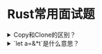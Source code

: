 # Rust常用面试题

<details>

  <summary>Copy和Clone的区别？</summary>
  要实现Copy,必须先实现Clone
  
  Copy表示这个struct可以以类似与memcpy的方式Clone
  
  一个自定义struct,必须所有元素都是Copy,整个struct才能copy
</details>

<details>
  <summary> `let a=&*t`是什么意思？</summary>
  `&*t` 表示对t解引用。 相当于 `t.deref()`
  
  `a`的类型和`t`不同
  
  不过也要看情况。比如
  ```
  let a:* const u8;
  let b:&u8=&* a;
  ```
    ```
  let a:* mut u8;
  let b:&mut u8=&* a;
  ```
</details>  

<details>
   <summary>`let a=*&t`是什么意思？</summary>
   `*&t` 表示先取引用，再Copy一份。`t`必须是Copy的
  
   `a`的类型和`t`相同
</details>

<details>
   <summary> `let a:T=b` 在T类型不同时，分别是什么语义？</summary>
  T：Clone + ！Copy  => move 
  
  T：Clone + Copy    => copy
  
  T: !Clone         => move
</details>

<details>
  <summary>`let a:Box<u8>=b` 语义是复制还是move？</summary>
    `Box<T>` 是独占指针，是move
</details>

<details>
  <summary>lifetime 自动推导规则</summary>
  todo!()
 </details>
 
 <details>
  <summary>如何实现一个drop函数</summary>
 fn drop<T>(_x: T) {}
  </details>
  
  <details>
  <summary>HashMap与BTreeMap有什么区别？ BTreeMap为什么没有with_capacity() 方法？</summary>
  todo!()
  </details>
  
  <details>
  <summary>HashMap与HashSet的区别？</summary>
  HashSet是值为 () 的HashMap
  </details>
  
```
let mut a=[0;8];
let mut b=[1;8];
a=b;
println!("{:?}",a);
println!("{:?}",b);
```
  <details>
  <summary>以上代码能否编译？结果是多少</summary>
  可以编译。实现的是复制语义
  </details>
  
  <details>
    <summary> 举一个需要用到Rc的场景 </summary>
   图的表示。每个节点有一个列表，维护邻居节点的指针
  </details>
  
<details>
    <summary>  Rc<[0;32]>默认分配的内存在堆上还是stack上？ </summary> 
  stack上
  要让Rc指向heap，要这么写
  `Rc<Box<[0;32]>>  `
</details>

  <details>
  <summary>什么是Send Trait,Sync Trait</summary>
  T:Send -> T 可以安全的move到另一个线程
  T:Sync -> 多个线程持有 &T 是安全的
  </details>
  
<details>
  <summary>为什么Rc没有Send Trait？</summary>
  因为Rc中的计数器没有用原子操作，不是线程安全的
  而Arc中的计数器用了原子操作，是线程安全的
  </details>
  
  <details>
  <summary>为什么RefCell没有Sync Trait？</summary>
  因为RefCell里有读计数器和写计数器。这两个计数器没有用
  </details>
  
<details>
      <summary>const与static的相同点和区别？</summary>
      相同点：
      1. 写的时候要标注类型
      2.  只能被 constant functions and values赋值
      
      不同点：
      static可修改，const 
</details>

<details>
<summary>static变量做什么用？</summary>
可以声明在函数中，用来统计函数的访问次数。
就算函数退出，也不会释放
```
fn ff() {
    static mut a: u32 = 1;
    unsafe {
        a += 1;
        println!("{}", a);
    }
}

fn main() {
    ff();
    ff();
    ff();
}

```

static变量在编译到二进制以后，放在可执行文件的data段，由os保证运行时能访问到data段。
static变量一般不会触发stack分配和heap分配

static在 .data
static mut 在 .bss
</details>

<details>
<summary>const fn的作用</summary>
在编译期就计算，所以与运行时有关的计算不能放在const fn中
</details>

<details>
<summary>为什么Arc不是static的变量</summary>
首先我们为什么要Arc做static全局变量？
Arc的优点是有内在计数器，一旦没人用了就释放。（自动释放功能）
但是你现在要全局有用，也就是说永不释放，那就用不到自动释放的功能，所以就不要用Arc.
</details>

```
static mut a:String=String::new();

fn main() {
    unsafe{
        println!("{}",a);
        a.push('a');
        println!("{}",a);
    }
}


```
<details>
<summary>static变量，修改后会发生什么？</summary>
todo!()
</details>

<details>
<summary>哪些类型默认分配在heap上？</summary>
Box,Vec,String
</details>
